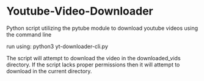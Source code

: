 # Youtube-Video-Downloader
Python script utilizing the pytube module to download youtube videos using the command line



run using: python3 yt-downloader-cli.py

The script will attempt to download the video in the downloaded_vids directory. If the script lacks proper permissions then it will attempt to download in the current directory.
